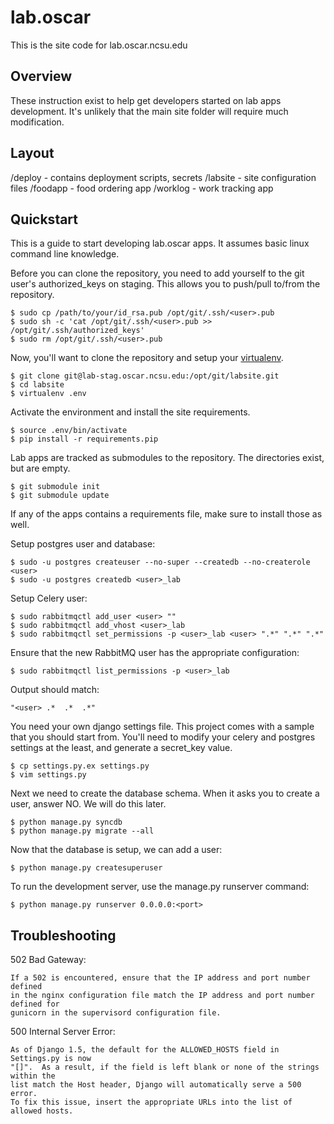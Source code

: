
# lab.oscar #

This is the site code for lab.oscar.ncsu.edu


## Overview ##

These instruction exist to help get developers started on lab apps
development. It's unlikely that the main site folder will require much modification.

## Layout ##

/deploy  - contains deployment scripts, secrets
/labsite - site configuration files
/foodapp - food ordering app
/worklog - work tracking app


## Quickstart ##

This is a guide to start developing lab.oscar apps. It assumes basic linux command line knowledge.

Before you can clone the repository, you need to add yourself to the git user's authorized_keys
on staging. This allows you to push/pull to/from the repository.

    $ sudo cp /path/to/your/id_rsa.pub /opt/git/.ssh/<user>.pub
    $ sudo sh -c 'cat /opt/git/.ssh/<user>.pub >> /opt/git/.ssh/authorized_keys'
    $ sudo rm /opt/git/.ssh/<user>.pub

Now, you'll want to clone the repository and setup your
[virtualenv](http://www.virtualenv.org/en/latest/). 

    $ git clone git@lab-stag.oscar.ncsu.edu:/opt/git/labsite.git
    $ cd labsite
    $ virtualenv .env

Activate the environment and install the site requirements. 

    $ source .env/bin/activate
    $ pip install -r requirements.pip

Lab apps are tracked as submodules to the repository. The directories exist, but are empty.

    $ git submodule init
    $ git submodule update

If any of the apps contains a requirements file, make sure to install those as well. 

Setup postgres user and database:

    $ sudo -u postgres createuser --no-super --createdb --no-createrole <user>
    $ sudo -u postgres createdb <user>_lab

Setup Celery user:

    $ sudo rabbitmqctl add_user <user> ""
    $ sudo rabbitmqctl add_vhost <user>_lab
    $ sudo rabbitmqctl set_permissions -p <user>_lab <user> ".*" ".*" ".*"

Ensure that the new RabbitMQ user has the appropriate configuration:

    $ sudo rabbitmqctl list_permissions -p <user>_lab

Output should match:

    "<user>	.*	.*	.*"

You need your own django settings file.  This project comes with a sample that
you should start from.  You'll need to modify your celery and postgres settings
at the least, and generate a secret_key value.

    $ cp settings.py.ex settings.py
    $ vim settings.py

Next we need to create the database schema. When it asks you to create a user,
answer NO.  We will do this later.

    $ python manage.py syncdb
    $ python manage.py migrate --all

Now that the database is setup, we can add a user:

    $ python manage.py createsuperuser

To run the development server, use the manage.py runserver command:

    $ python manage.py runserver 0.0.0.0:<port>


## Troubleshooting ##

502 Bad Gateway:

    If a 502 is encountered, ensure that the IP address and port number defined
    in the nginx configuration file match the IP address and port number defined for
    gunicorn in the supervisord configuration file.

500 Internal Server Error:

    As of Django 1.5, the default for the ALLOWED_HOSTS field in Settings.py is now
    "[]".  As a result, if the field is left blank or none of the strings within the
    list match the Host header, Django will automatically serve a 500 error.
    To fix this issue, insert the appropriate URLs into the list of allowed hosts. 

